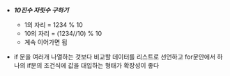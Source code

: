 - ***10진수 자릿수 구하기***
    - 1의 자리 = 1234 % 10 
    - 10의 자리 = (1234//10) % 10
    - 계속 이어가면 됨


- if 문을 여러개 나열하는 것보다 비교할 데이터를 리스트로 선언하고 for문안에서 하나의 if문의 조건식에 값을 대입하는 형태가 확장성이 좋다
